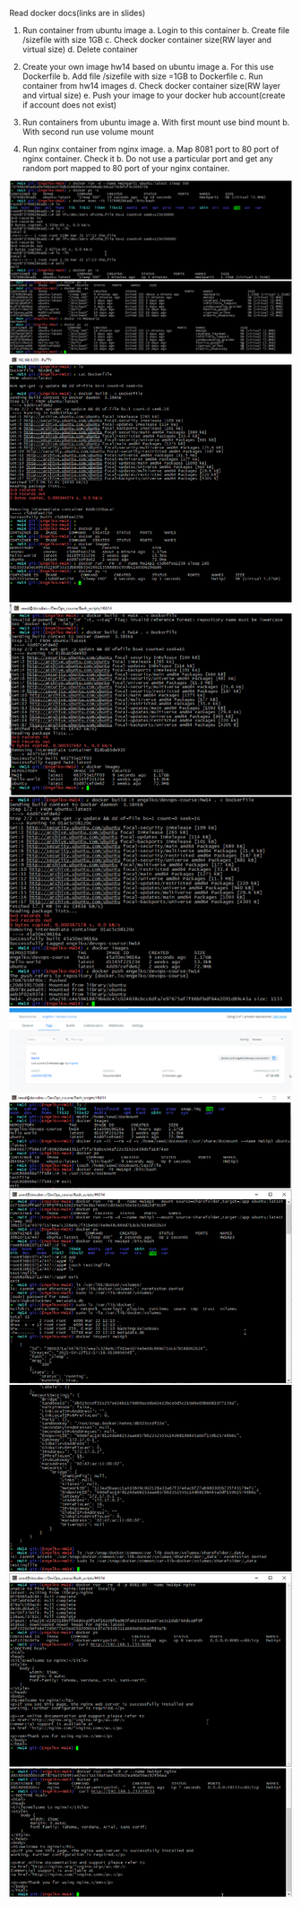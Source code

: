 Read docker docs(links are in slides)
 
 1.	Run container from ubuntu image
  a.	Login to this container
  b.	Create file /sizefile with size 1GB
  c.	Check docker container size(RW layer and virtual size)
  d.	Delete container

2.	Create your own image hw14 based on ubuntu image
  a.	For this use Dockerfile
  b.	Add file /sizefile with size =1GB to Dockerfile
  c.	Run container from hw14 images
  d.	Check docker container size(RW layer and virtual size)
  e.	Push your image to your docker hub account(create if account does not exist)

3.	Run containers from ubuntu image
  a.	With first mount use bind mount
  b.	With second run use volume mount

4.	Run nginx container from nginx image.
  a.	Map 8081 port to 80 port of nginx container. Check it
  b.	Do not use a particular port and get any random port mapped to 80 port of your nginx container.



![hw14p1](https://github.com/Engelko/DevOps_course/blob/Engelko-HW14/Bash_scripts/HW14/HW14p1.png)
![hw14p1_2](https://github.com/Engelko/DevOps_course/blob/Engelko-HW14/Bash_scripts/HW14/HW14p1_2.png)
![hw14p2](https://github.com/Engelko/DevOps_course/blob/Engelko-HW14/Bash_scripts/HW14/HW14p2.png)
![hw14p2_2](https://github.com/Engelko/DevOps_course/blob/Engelko-HW14/Bash_scripts/HW14/HW14p2_2.png)
![hw14p2_3](https://github.com/Engelko/DevOps_course/blob/Engelko-HW14/Bash_scripts/HW14/HW14p2_3.png)
![hw14p2_4](https://github.com/Engelko/DevOps_course/blob/Engelko-HW14/Bash_scripts/HW14/hw14p2_4.png)
![hw14p3](https://github.com/Engelko/DevOps_course/blob/Engelko-HW14/Bash_scripts/HW14/hw14p3.png)
![hw14p3_2](https://github.com/Engelko/DevOps_course/blob/Engelko-HW14/Bash_scripts/HW14/hw14p3_2.png)
![hw14p3_3](https://github.com/Engelko/DevOps_course/blob/Engelko-HW14/Bash_scripts/HW14/hw14p3_3.png)
![hw14p4](https://github.com/Engelko/DevOps_course/blob/Engelko-HW14/Bash_scripts/HW14/hw14p4.png)
![hw14p4_2](https://github.com/Engelko/DevOps_course/blob/Engelko-HW14/Bash_scripts/HW14/hw14p4_2.png)
